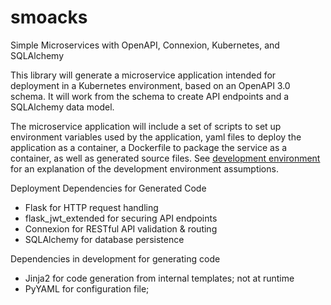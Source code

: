 # smoacks
Simple Microservices with OpenAPI, Connexion, Kubernetes, and SQLAlchemy

This library will generate a microservice application intended for deployment
in a Kubernetes environment, based on an OpenAPI 3.0 schema. It will work
from the schema to create API endpoints and a SQLAlchemy data model.

The microservice application will include a set of scripts to set up
environment variables used by the application, yaml files to deploy the
application as a container, a Dockerfile to package the service as a container,
as well as generated source files. See [development environment](DEV_ENVIRONMENT.md)
for an explanation of the development environment assumptions.

Deployment Dependencies for Generated Code

- Flask for HTTP request handling
- flask_jwt_extended for securing API endpoints
- Connexion for RESTful API validation & routing
- SQLAlchemy for database persistence

Dependencies in development for generating code
- Jinja2 for code generation from internal templates; not at runtime
- PyYAML for configuration file; 
